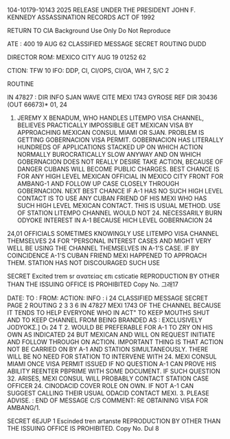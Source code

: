104-10179-10143 2025 RELEASE UNDER THE PRESIDENT JOHN F. KENNEDY ASSASSINATION RECORDS ACT OF 1992

RETURN TO CIA
Background Use Only
Do Not Reproduce

ATE : 400
19 AUG 62
CLASSIFIED MESSAGE
SECRET
ROUTING DUDD

DIRECTOR
ROM: MEXICO CITY AUG 19 01252 62

CTION: TFW 10
IFO: DDP, CI, CI/OPS, CI/OA, WH 7, S/C 2

ROUTINE

IN 47827
:
DIR INFO SJAN WAVE CITE MEXI 1743
GYROSE
REF DIR 30436 (OUT 66673)* 01, 24
1. JEREMY X BENADUM, WHO HANDLES LITEMPO VISA CHANNEL, BELIEVES
PRACTICALLY IMPOSSIBLE GET MEXICAN VISA BY APPROACHING MEXICAN CONSUL
MIAMI OR SJAN. PROBLEM IS GETTING GOBERNACION VISA PERMIT. GOBERNACION
HAS LITERALLY HUNDREDS OF APPLICATIONS STACKED UP ON WHICH ACTION
NORMALLY BUROCRATICALLY SLOW ANYWAY AND ON WHICH GOBERNACION DOES NOT
REALLY DESIRE TAKE ACTION, BECAUSE OF DANGER CUBANS WILL BECOME PUBLIC
CHARGES. BEST CHANCE IS FOR ANY HIGH LEVEL MEXICAN OFFICIAL IN MEXICO
CITY FRONT FOR AMBANG-1 AND FOLLOW UP CASE CLOSELY THROUGH GOBERNACION.
NEXT BEST CHANCE IF A-1 HAS NO SUCH HIGH LEVEL CONTACT IS TO USE
ANY CUBAN FRIEND OF HIS MEXI WHO HAS SUCH HIGH LEVEL MEXICAN CONTACT.
THIS IS USUAL METHOD. USE OF STATION LITEMPO CHANNEL WOULD NOT 24.
NECESSARILY BURN ODYOKE INTEREST IN A-1 BECAUSE HICH LEVEL GOBERNACION 24

24,01
OFFICIALS SOMETIMES KNOWINGLY USE LITEMPO VISA CHANNEL THEMSELVES 24
FOR "PERSONAL INTEREST CASES AND MIGHT VERY WELL BE USING THE CHANNEL
THEMSELVES IN A-1'S CASE. IF BY COINCIDENCE A-1'S CUBAN FRIEND MEXI
HAPPENED TO APPROACH THEM. STATION HAS NOT DISCOURAGED SUCH USE

SECRET
Excited trem sr
ανατείας επι
csticatie
REPRODUCTION BY OTHER THAN THE ISSUING OFFICE IS PROHIBITED
Copy No.
그래17

DATE:
TO :
FROM:
ACTION:
INFO :
i
24
CLASSIFIED MESSAGE
SECRET
PAGE 2
ROUTING
2
3
3
6
IN 47827 MEXI 1743
OF THE CHANNEL BECAUSE IT TENDS TO HELP EVERYONE WHO IN ACT" TO
KEEP MOUTHS SHUT AND TO KEEP CHANNEL FROM BEING BRANDED AS :
EXCLUSIVELY JODYOΚΣ.] Οι
24
T
2. WOULD BE PREFERABLE FOR A-1 TO ZRY ON HIS OWN AS INDICATED
24
BUT MEXICAN AND WILL ON REQUEST INITIATE AND FOLLOW THROUGH ON ACTION.
IMPORTANT THING IS THAT ACTION NOT BE CARRIED ON BY A-1 AND STATION
SIMULTANEOUSLY. THERE WILL BE NO NEED FOR STATION TO INTERVENE WITH
24.
MEXI CONSUL MIAMI ONCE VISA PERMIT ISSUED IF NO QUESTION A-1 CAN
PROVE HIS ABILITY REENTER PBPRIME WITH SOME DOCUMENT. IF SUCH QUESTION
32.
ARISES, MEXI CONSUL WILL PROBABLY CONTACT STATION CASE OFFICER 24.
CINODACID COVER ROLE ON OWN. IF NOT A-1 CAN SUGGEST CALLING THEIR
USUAL ODACID CONTACT MEXI.
3. PLEASE ADVISE.
:
END OF MESSAGE
C/S COMMENT: RE OBTAINING VISA FOR AMBANG/1.

SECRET
6EJUP 1
Escinded tren artanste
REPRODUCTION BY OTHER THAN THE ISSUING OFFICE IS PROHIBITED.
Copy No.
Dul
8

